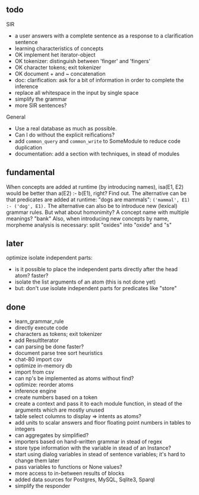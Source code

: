 ## todo

SIR

* a user answers with a complete sentence as a response to a clarification sentence
* learning characteristics of concepts
* OK implement het iterator-object
* OK tokenizer: distinguish between 'finger' and 'fingers'
* OK character tokens; exit tokenizer
* OK document + and ~ concatenation
* doc: clarification: ask for a bit of information in order to complete the inference
* replace all whitespace in the input by single space
* simplify the grammar
* more SIR sentences?

General

* Use a real database as much as possible.
* Can I do without the explicit reifications?
* add `common_query` and `common_write` to SomeModule to reduce code duplication
* documentation: add a section with techniques, in stead of modules

## fundamental

When concepts are added at runtime (by introducing names), isa(E1, E2) would be better than a(E2) :- b(E1), right? Find out.
The alternative can be that predicates are added at runtime: "dogs are mammals": `('mammal', E1) :- ('dog', E1).`
The alternative can also be to introduce new (lexical) grammar rules.
But what about homonimity? A concept name with multiple meanings? "bank"
Also, when introducing new concepts by name, morpheme analysis is necessary: split "oxides" into "oxide" and "s"

## later

optimize isolate independent parts:

* is it possible to place the independent parts directly after the head atom? faster?
* isolate the list arguments of an atom (this is not done yet)
* but: don't use isolate independent parts for predicates like "store"

## done

* learn_grammar_rule
* directly execute code
* characters as tokens; exit tokenizer
* add ResultIterator
* can parsing be done faster?
* document parse tree sort heuristics
* chat-80 import csv
* optimize in-memory db
* import from csv
* can np's be implemented as atoms without find?
* optimize: reorder atoms
* inference engine
* create numbers based on a token
* create a context and pass it to each module function, in stead of the arguments which are mostly unused
* table select columns to display => intents as atoms?
* add units to scalar answers and floor floating point numbers in tables to integers
* can aggregates by simplified?
* importers based on hand-written grammar in stead of regex
* store type information with the variable in stead of an Instance?
* start using dialog variables in stead of sentence variables; it's hard to change them later
* pass variables to functions or None values?
* more access to in-between results of blocks
* added data sources for Postgres, MySQL, Sqlite3, Sparql
* simplify the responder
